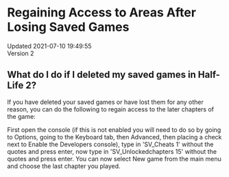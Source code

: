 # Regaining Access to Areas After Losing Saved Games
Updated 2021-07-10 19:49:55  
Version 2  

## What do I do if I deleted my saved games in Half-Life 2?  
  
  
If you have deleted your saved games or have lost them for any other reason, you can do the following to regain access to the later chapters of the game:  
  
First open the console (if this is not enabled you will need to do so by going to Options, going to the Keyboard tab, then Advanced, then placing a check next to Enable the Developers console), type in 'SV_Cheats 1' without the quotes and press enter, now type in 'SV_Unlockedchapters 15' without the quotes and press enter. You can now select New game from the main menu and choose the last chapter you played.